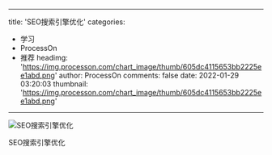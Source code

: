 
---
title: 'SEO搜索引擎优化'
categories: 
 - 学习
 - ProcessOn
 - 推荐
headimg: 'https://img.processon.com/chart_image/thumb/605dc4115653bb2225ee1abd.png'
author: ProcessOn
comments: false
date: 2022-01-29 03:20:03
thumbnail: 'https://img.processon.com/chart_image/thumb/605dc4115653bb2225ee1abd.png'
---

<div>   
<img class="thumb" alt="SEO搜索引擎优化" src="https://img.processon.com/chart_image/thumb/605dc4115653bb2225ee1abd.png" referrerpolicy="no-referrer">
<p>SEO搜索引擎优化</p>  
</div>
            